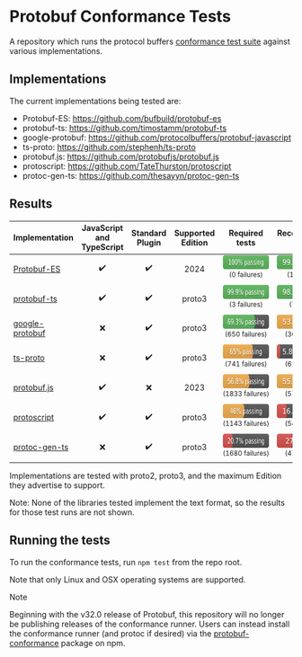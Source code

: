 # Protobuf Conformance Tests

A repository which runs the protocol buffers
[conformance test suite](https://github.com/protocolbuffers/protobuf/tree/main/conformance) against various implementations.

## Implementations

The current implementations being tested are:

<!-- LIST-START -->

* Protobuf-ES: https://github.com/bufbuild/protobuf-es
* protobuf-ts: https://github.com/timostamm/protobuf-ts
* google-protobuf: https://github.com/protocolbuffers/protobuf-javascript
* ts-proto: https://github.com/stephenh/ts-proto
* protobuf.js: https://github.com/protobufjs/protobuf.js
* protoscript: https://github.com/TateThurston/protoscript
* protoc-gen-ts: https://github.com/thesayyn/protoc-gen-ts

<!-- LIST-END -->

## Results

<!-- TABLE-START -->

| Implementation | JavaScript and<br>TypeScript | Standard<br>Plugin | Supported Edition | Required tests | Recommended tests |
|---|:---:|:---:|:---:|:---:|:---:|
| [Protobuf-ES](impl/protobuf-es) | :heavy_check_mark: | :heavy_check_mark: | 2024 | <sub><img src=".github/genimg/Protobuf-ES-required.svg" height="25" width="125" /></sub><br><sup>(0&nbsp;failures)<sub> | <sub><img src=".github/genimg/Protobuf-ES-recommended.svg" height="25" width="125" /></sub><br><sup>(12&nbsp;failures)<sub> |
| [protobuf-ts](impl/protobuf-ts) | :heavy_check_mark: | :heavy_check_mark: | proto3 | <sub><img src=".github/genimg/protobuf-ts-required.svg" height="25" width="125" /></sub><br><sup>(3&nbsp;failures)<sub> | <sub><img src=".github/genimg/protobuf-ts-recommended.svg" height="25" width="125" /></sub><br><sup>(7&nbsp;failures)<sub> |
| [google-protobuf](impl/google-protobuf) | :x: | :heavy_check_mark: | proto3 | <sub><img src=".github/genimg/google-protobuf-required.svg" height="25" width="125" /></sub><br><sup>(650&nbsp;failures)<sub> | <sub><img src=".github/genimg/google-protobuf-recommended.svg" height="25" width="125" /></sub><br><sup>(305&nbsp;failures)<sub> |
| [ts-proto](impl/ts-proto) | :x: | :heavy_check_mark: | proto3 | <sub><img src=".github/genimg/ts-proto-required.svg" height="25" width="125" /></sub><br><sup>(741&nbsp;failures)<sub> | <sub><img src=".github/genimg/ts-proto-recommended.svg" height="25" width="125" /></sub><br><sup>(613&nbsp;failures)<sub> |
| [protobuf.js](impl/protobuf.js) | :heavy_check_mark: | :x: | 2023 | <sub><img src=".github/genimg/protobuf.js-required.svg" height="25" width="125" /></sub><br><sup>(1833&nbsp;failures)<sub> | <sub><img src=".github/genimg/protobuf.js-recommended.svg" height="25" width="125" /></sub><br><sup>(579&nbsp;failures)<sub> |
| [protoscript](impl/protoscript) | :heavy_check_mark: | :heavy_check_mark: | proto3 | <sub><img src=".github/genimg/protoscript-required.svg" height="25" width="125" /></sub><br><sup>(1143&nbsp;failures)<sub> | <sub><img src=".github/genimg/protoscript-recommended.svg" height="25" width="125" /></sub><br><sup>(541&nbsp;failures)<sub> |
| [protoc-gen-ts](impl/protoc-gen-ts) | :x: | :heavy_check_mark: | proto3 | <sub><img src=".github/genimg/protoc-gen-ts-required.svg" height="25" width="125" /></sub><br><sup>(1680&nbsp;failures)<sub> | <sub><img src=".github/genimg/protoc-gen-ts-recommended.svg" height="25" width="125" /></sub><br><sup>(475&nbsp;failures)<sub> |

<!-- TABLE-END -->

Implementations are tested with proto2, proto3, and the maximum Edition they advertise to support.

Note: None of the libraries tested implement the text format, so the results for those test runs are not shown.

## Running the tests

To run the conformance tests, run `npm test` from the repo root.

Note that only Linux and OSX operating systems are supported.

> [!NOTE]
>
> Beginning with the v32.0 release of Protobuf, this repository will no longer be publishing releases
> of the conformance runner. Users can instead install the conformance runner (and protoc if desired)
> via the [protobuf-conformance](https://www.npmjs.com/package/protobuf-conformance) package on npm.
